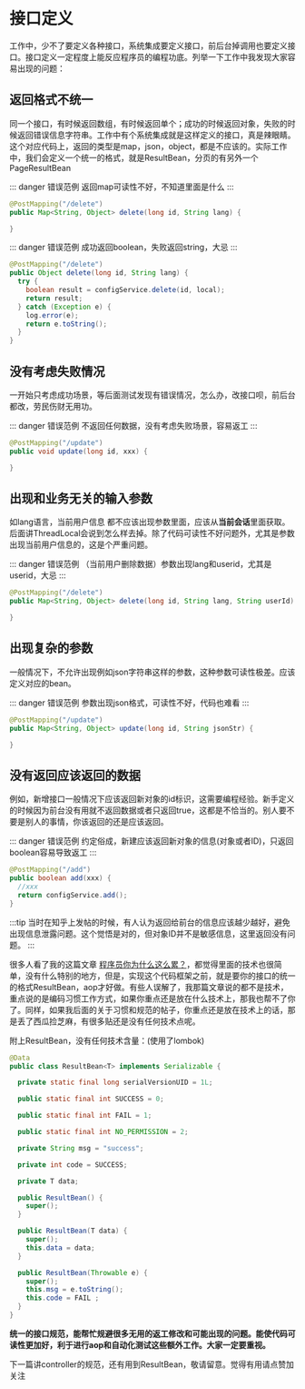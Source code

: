 # 接口定义

工作中，少不了要定义各种接口，系统集成要定义接口，前后台掉调用也要定义接口。接口定义一定程度上能反应程序员的编程功底。列举一下工作中我发现大家容易出现的问题：

## 返回格式不统一

同一个接口，有时候返回数组，有时候返回单个；成功的时候返回对象，失败的时候返回错误信息字符串。工作中有个系统集成就是这样定义的接口，真是辣眼睛。这个对应代码上，返回的类型是map，json，object，都是不应该的。实际工作中，我们会定义一个统一的格式，就是ResultBean，分页的有另外一个PageResultBean


::: danger 错误范例
返回map可读性不好，不知道里面是什么
:::
```java
@PostMapping("/delete")
public Map<String, Object> delete(long id, String lang) {

}
```
::: danger 错误范例
成功返回boolean，失败返回string，大忌
:::
```java
@PostMapping("/delete")
public Object delete(long id, String lang) {
  try {
    boolean result = configService.delete(id, local);
    return result;
  } catch (Exception e) {
    log.error(e);
    return e.toString();
  }
}
```

## 没有考虑失败情况

一开始只考虑成功场景，等后面测试发现有错误情况，怎么办，改接口呗，前后台都改，劳民伤财无用功。

::: danger 错误范例
不返回任何数据，没有考虑失败场景，容易返工
:::
```java
@PostMapping("/update")
public void update(long id, xxx) {

}
```

## 出现和业务无关的输入参数

如lang语言，当前用户信息 都不应该出现参数里面，应该从**当前会话**里面获取。后面讲ThreadLocal会说到怎么样去掉。除了代码可读性不好问题外，尤其是参数出现当前用户信息的，这是个严重问题。

::: danger 错误范例
（当前用户删除数据）参数出现lang和userid，尤其是userid，大忌
:::
```java
@PostMapping("/delete")
public Map<String, Object> delete(long id, String lang, String userId) {

}
```

## 出现复杂的参数

一般情况下，不允许出现例如json字符串这样的参数，这种参数可读性极差。应该定义对应的bean。

::: danger 错误范例
参数出现json格式，可读性不好，代码也难看
:::
```java
@PostMapping("/update")
public Map<String, Object> update(long id, String jsonStr) {

}
```

## 没有返回应该返回的数据

例如，新增接口一般情况下应该返回新对象的id标识，这需要编程经验。新手定义的时候因为前台没有用就不返回数据或者只返回true，这都是不恰当的。别人要不要是别人的事情，你该返回的还是应该返回。

::: danger 错误范例
约定俗成，新建应该返回新对象的信息(对象或者ID)，只返回boolean容易导致返工
:::
```java
@PostMapping("/add")
public boolean add(xxx) {
  //xxx
  return configService.add();
}
```

:::tip
当时在知乎上发帖的时候，有人认为返回给前台的信息应该越少越好，避免出现信息泄露问题。这个觉悟是对的，但对象ID并不是敏感信息，这里返回没有问题。
:::

很多人看了我的这篇文章 [程序员你为什么这么累？][2]，都觉得里面的技术也很简单，没有什么特别的地方，但是，实现这个代码框架之前，就是要你的接口的统一的格式ResultBean，aop才好做。有些人误解了，我那篇文章说的都不是技术，重点说的是编码习惯工作方式，如果你重点还是放在什么技术上，那我也帮不了你了。同样，如果我后面的关于习惯和规范的帖子，你重点还是放在技术上的话，那是丢了西瓜捡芝麻，有很多贴还是没有任何技术点呢。



附上ResultBean，没有任何技术含量：(使用了lombok)

```java
@Data
public class ResultBean<T> implements Serializable {

  private static final long serialVersionUID = 1L;

  public static final int SUCCESS = 0;

  public static final int FAIL = 1;

  public static final int NO_PERMISSION = 2;

  private String msg = "success";

  private int code = SUCCESS;

  private T data;

  public ResultBean() {
    super();
  }

  public ResultBean(T data) {
    super();
    this.data = data;
  }

  public ResultBean(Throwable e) {
    super();
    this.msg = e.toString();
    this.code = FAIL ;
  }
}
```

**统一的接口规范，能帮忙规避很多无用的返工修改和可能出现的问题。能使代码可读性更加好，利于进行aop和自动化测试这些额外工作。大家一定要重视。**



下一篇讲controller的规范，还有用到ResultBean，敬请留意。觉得有用请点赞加关注



  [1]: https://www.imooc.com/article/27569
  [2]: https://www.imooc.com/article/27569
  [3]: https://github.com/xwjie/PLMCodeTemplate